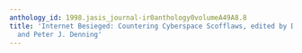 ```yaml
---
anthology_id: 1998.jasis_journal-ir0anthology0volumeA49A8.8
title: 'Internet Besieged: Countering Cyberspace Scofflaws, edited by Dorothy E. Denning
  and Peter J. Denning'
---
```

